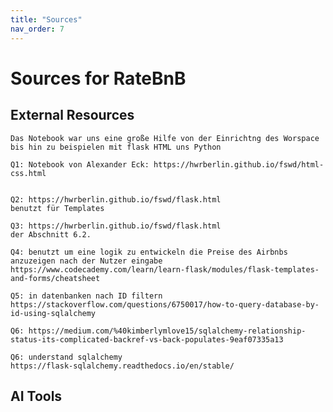 ```yaml
---
title: "Sources"
nav_order: 7
---
```


# Sources for RateBnB

## External Resources

    Das Notebook war uns eine große Hilfe von der Einrichtng des Worspace bis hin zu beispielen mit flask HTML uns Python

    Q1: Notebook von Alexander Eck: https://hwrberlin.github.io/fswd/html-css.html
    

    Q2: https://hwrberlin.github.io/fswd/flask.html
    benutzt für Templates

    Q3: https://hwrberlin.github.io/fswd/flask.html
    der Abschnitt 6.2.

    Q4: benutzt um eine logik zu entwickeln die Preise des Airbnbs anzuzeigen nach der Nutzer eingabe
    https://www.codecademy.com/learn/learn-flask/modules/flask-templates-and-forms/cheatsheet

    Q5: in datenbanken nach ID filtern
    https://stackoverflow.com/questions/6750017/how-to-query-database-by-id-using-sqlalchemy

    Q6: https://medium.com/%40kimberlymlove15/sqlalchemy-relationship-status-its-complicated-backref-vs-back-populates-9eaf07335a13

    Q6: understand sqlalchemy
    https://flask-sqlalchemy.readthedocs.io/en/stable/

## AI Tools
